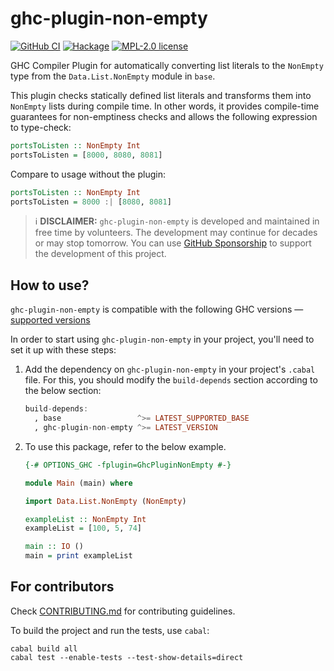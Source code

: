 # ghc-plugin-non-empty

[![GitHub CI](https://github.com/chshersh/ghc-plugin-non-empty/workflows/CI/badge.svg)](https://github.com/chshersh/ghc-plugin-non-empty/actions)
[![Hackage](https://img.shields.io/hackage/v/ghc-plugin-non-empty.svg?logo=haskell)](https://hackage.haskell.org/package/ghc-plugin-non-empty)
[![MPL-2.0 license](https://img.shields.io/badge/license-MPL--2.0-blue.svg)](LICENSE)

GHC Compiler Plugin for automatically converting list literals to the
`NonEmpty` type from the `Data.List.NonEmpty` module in `base`.

This plugin checks statically defined list literals and transforms
them into `NonEmpty` lists during compile time. In other words, it
provides compile-time guarantees for non-emptiness checks and allows
the following expression to type-check:

```haskell
portsToListen :: NonEmpty Int
portsToListen = [8000, 8080, 8081]
```

Compare to usage without the plugin:

```haskell
portsToListen :: NonEmpty Int
portsToListen = 8000 :| [8080, 8081]
```

> ℹ️ **DISCLAIMER:** `ghc-plugin-non-empty` is developed and
> maintained in free time by volunteers. The development may continue
> for decades or may stop tomorrow. You can use
> [GitHub Sponsorship](https://github.com/sponsors/chshersh) to support
> the development of this project.

## How to use?

`ghc-plugin-non-empty` is compatible with the following GHC
versions — [supported versions](https://matrix.hackage.haskell.org/#/package/ghc-plugin-non-empty)

In order to start using `ghc-plugin-non-empty` in your project, you'll
need to set it up with these steps:

1. Add the dependency on `ghc-plugin-non-empty` in your project's
   `.cabal` file. For this, you should modify the `build-depends`
   section according to the below section:

   ```haskell
   build-depends:
     , base                 ^>= LATEST_SUPPORTED_BASE
     , ghc-plugin-non-empty ^>= LATEST_VERSION
   ```

2. To use this package, refer to the below example.

   ```haskell
   {-# OPTIONS_GHC -fplugin=GhcPluginNonEmpty #-}

   module Main (main) where

   import Data.List.NonEmpty (NonEmpty)

   exampleList :: NonEmpty Int
   exampleList = [100, 5, 74]

   main :: IO ()
   main = print exampleList
   ```

## For contributors

Check [CONTRIBUTING.md](https://github.com/chshersh/ghc-plugin-non-empty/blob/main/CONTRIBUTING.md)
for contributing guidelines.

To build the project and run the tests, use `cabal`:

```shell
cabal build all
cabal test --enable-tests --test-show-details=direct
```
